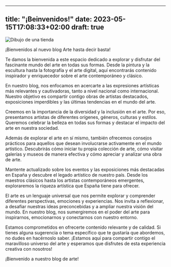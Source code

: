
---
title: "¡Beinvenidos!"
date: 2023-05-15T17:08:33+02:00
draft: true
---
![Dibujo de una tienda](/shop.png)


¡Bienvenidos al nuevo blog Arte hasta decir basta! 

Te damos la bienvenida a este espacio dedicado a explorar y disfrutar del fascinante mundo del arte en todas sus formas. Desde la pintura y la escultura hasta la fotografía y el arte digital, aquí encontrarás contenido inspirador y enriquecedor sobre el arte contemporáneo y clásico.

En nuestro blog, nos enfocamos en acercarte a las expresiones artísticas más relevantes y cautivadoras, tanto a nivel nacional como internacional. Nuestro objetivo es compartir contigo obras de artistas destacados, exposiciones imperdibles y las últimas tendencias en el mundo del arte.

Creemos en la importancia de la diversidad y la inclusión en el arte. Por eso, presentamos artistas de diferentes orígenes, géneros, culturas y estilos. Queremos celebrar la belleza en todas sus formas y destacar el impacto del arte en nuestra sociedad.

Además de explorar el arte en sí mismo, también ofrecemos consejos prácticos para aquellos que desean involucrarse activamente en el mundo artístico. Descubrirás cómo iniciar tu propia colección de arte, cómo visitar galerías y museos de manera efectiva y cómo apreciar y analizar una obra de arte.

Mantente actualizado sobre los eventos y las exposiciones más destacadas en España y descubre el legado artístico de nuestro país. Desde los maestros clásicos hasta los artistas contemporáneos emergentes, exploraremos la riqueza artística que España tiene para ofrecer.

El arte es un lenguaje universal que nos permite explorar y comprender diferentes perspectivas, emociones y experiencias. Nos invita a reflexionar, a desafiar nuestras ideas preconcebidas y a ampliar nuestra visión del mundo. En nuestro blog, nos sumergiremos en el poder del arte para inspirarnos, emocionarnos y conectarnos con nuestro entorno.

Estamos comprometidos en ofrecerte contenido relevante y de calidad. Si tienes alguna sugerencia o tema específico que te gustaría que abordemos, no dudes en hacérnoslo saber. ¡Estamos aquí para compartir contigo el maravilloso universo del arte y esperamos que disfrutes de esta experiencia creativa con nosotros!

¡Bienvenido a nuestro blog de arte!
